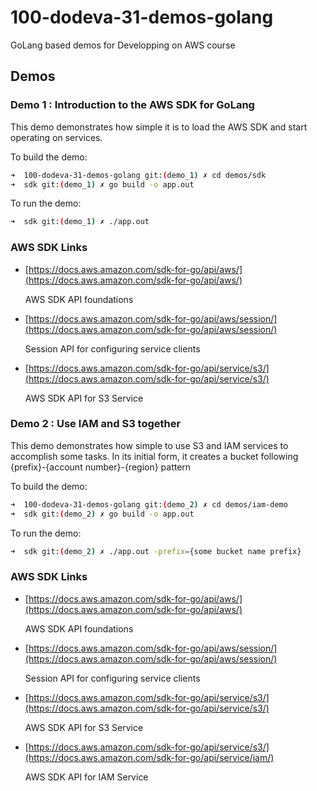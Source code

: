 # 100-dodeva-31-demos-golang
GoLang based demos for Developping on AWS course 

## Demos

### Demo 1 : Introduction to the AWS SDK for GoLang
This demo demonstrates how simple it is to load the AWS SDK and start operating on services.

To build the demo:

````bash
➜  100-dodeva-31-demos-golang git:(demo_1) ✗ cd demos/sdk
➜  sdk git:(demo_1) ✗ go build -o app.out
````

To run the demo:

````bash
➜  sdk git:(demo_1) ✗ ./app.out 
````

### AWS SDK Links

- [https://docs.aws.amazon.com/sdk-for-go/api/aws/](https://docs.aws.amazon.com/sdk-for-go/api/aws/)
    
    AWS SDK API foundations

- [https://docs.aws.amazon.com/sdk-for-go/api/aws/session/](https://docs.aws.amazon.com/sdk-for-go/api/aws/session/)

    Session API for configuring service clients

- [https://docs.aws.amazon.com/sdk-for-go/api/service/s3/](https://docs.aws.amazon.com/sdk-for-go/api/service/s3/)

    AWS SDK API for S3 Service

### Demo 2 : Use IAM and S3 together
This demo demonstrates how simple to use S3 and IAM services to accomplish some tasks. In its initial form, it creates a bucket following {prefix}-{account number}-{region} pattern

To build the demo:

````bash
➜  100-dodeva-31-demos-golang git:(demo_2) ✗ cd demos/iam-demo
➜  sdk git:(demo_2) ✗ go build -o app.out
````

To run the demo:

````bash
➜  sdk git:(demo_2) ✗ ./app.out -prefix={some bucket name prefix}
````

### AWS SDK Links

- [https://docs.aws.amazon.com/sdk-for-go/api/aws/](https://docs.aws.amazon.com/sdk-for-go/api/aws/)
    
    AWS SDK API foundations

- [https://docs.aws.amazon.com/sdk-for-go/api/aws/session/](https://docs.aws.amazon.com/sdk-for-go/api/aws/session/)

    Session API for configuring service clients

- [https://docs.aws.amazon.com/sdk-for-go/api/service/s3/](https://docs.aws.amazon.com/sdk-for-go/api/service/s3/)

    AWS SDK API for S3 Service

- [https://docs.aws.amazon.com/sdk-for-go/api/service/s3/](https://docs.aws.amazon.com/sdk-for-go/api/service/iam/)

    AWS SDK API for IAM Service